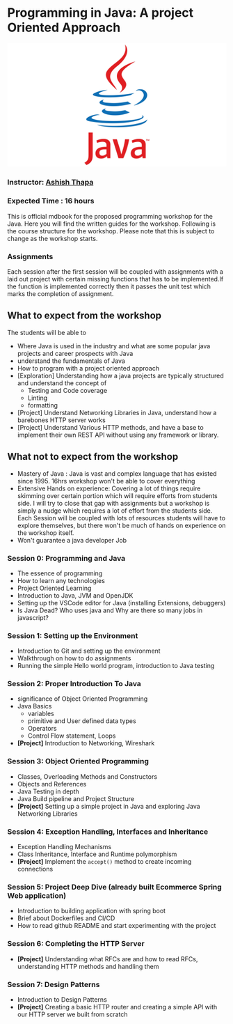# Programming in Java: A project Oriented Approach

![](img/2024-05-30-23-16-13.png)

### Instructor: [Ashish Thapa ](https://github.com/voidash)

### Expected Time : 16 hours




This is official mdbook for the proposed programming workshop for the Java. Here you will find the written guides for the workshop. Following is the course structure for the workshop. Please note that this is subject to change as the workshop starts. 

### Assignments
Each session after the first session will be coupled with assignments with a laid out project with certain missing functions that has to be implemented.If the function is implemented correctly then it passes the unit test which marks the completion of assignment. 

## What to expect from the workshop
The students will be able to 
- Where Java is used in the industry and what are some popular java projects and career prospects with Java
- understand the fundamentals of Java
- How to program with a project oriented approach
- [Exploration] Understanding how a java projects are typically structured and understand the concept of 
    - Testing and Code coverage
    - Linting 
    - formatting
- [Project] Understand Networking Libraries in Java, understand how a barebones HTTP server works
- [Project] Understand Various HTTP methods, and have a base to implement their own REST API without using any framework or library.


## What not to expect from the workshop
- Mastery of Java : Java is vast and complex language that has existed since 1995. 16hrs workshop won't be able to cover everything 
- Extensive Hands on experience: Covering a lot of things require skimming over certain portion which will require efforts from students side. I will try to close that gap with assignments but a workshop is simply a nudge which requires a lot of effort from the students side. Each Session will be coupled with lots of resources students will have to explore themselves, but there won't be much of hands on experience on the workshop itself.  
- Won't guarantee a java developer Job 
 



### Session 0: Programming and Java 
- The essence of programming 
- How to learn any technologies
- Project Oriented Learning
- Introduction to Java, JVM and OpenJDK
- Setting up the VSCode editor for Java (installing Extensions, debuggers)
- Is Java Dead? Who uses java and Why are there so many jobs in javascript?

### Session 1: Setting up the Environment

- Introduction to Git and setting up the environment  
- Walkthrough on how to do assignments 
- Running the simple Hello world program, introduction to Java testing
 
### Session 2: Proper Introduction To Java 

- significance of Object Oriented Programming
- Java Basics
    - variables
    - primitive and User defined data types
    - Operators 
    - Control Flow statement, Loops
- **[Project]** Introduction to Networking, Wireshark 


### Session 3: Object Oriented Programming 
- Classes, Overloading Methods and Constructors  
- Objects and References
- Java Testing in depth 
- Java Build pipeline and Project Structure
- **[Project]** Setting up a simple project in Java and exploring Java Networking Libraries 

### Session 4: Exception Handling, Interfaces and Inheritance
- Exception Handling Mechanisms 
- Class Inheritance, Interface and Runtime polymorphism
- **[Project]** Implement the `accept()` method to create incoming connections

### Session 5: Project Deep Dive (already built Ecommerce Spring Web application)
- Introduction to building application with spring boot 
- Brief about Dockerfiles and CI/CD
- How to read github README and start experimenting with the project

 
### Session 6: Completing the HTTP Server
- **[Project]** Understanding what RFCs are and how to read RFCs, understanding HTTP methods and handling them 

### Session 7: Design Patterns
- Introduction to Design Patterns 
- **[Project]** Creating a basic HTTP router and creating a simple API with our HTTP server we built from scratch 









